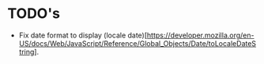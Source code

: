 # TODO's

- Fix date format to display (locale date)[https://developer.mozilla.org/en-US/docs/Web/JavaScript/Reference/Global_Objects/Date/toLocaleDateString].
